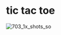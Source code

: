 # tic tac toe


![703_1x_shots_so](https://github.com/user-attachments/assets/554a2c41-3e34-44b0-a56b-2f63a0507241)
